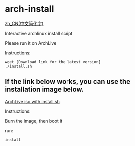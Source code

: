 # arch-install
[zh_CN(中文简化字)](https://github.com/LGY07/arch-install/blob/main/README_zh.md)

Interactive archlinux install script

Please run it on ArchLive

Instructions:
```
wget [Download link for the latest version]
./install.sh
```

## If the link below works, you can use the installation image below.

[ArchLive iso with install.sh]()

Instructions:

Burn the image, then boot it

run:

```
install
```